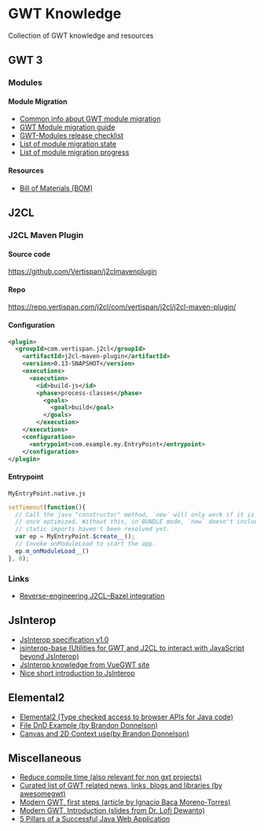 # GWT Knowledge
Collection of GWT knowledge and resources


## GWT 3

### Modules

#### Module Migration

* [Common info about GWT module migration](https://github.com/Vertispan/some-gwt-module)
* [GWT Module migration guide](https://github.com/FrankHossfeld/gwt-modules-migration)
* [GWT-Modules release checklist](https://docs.google.com/document/d/1fTRTSMA_Nsmiam9YUSrVlQQL02C6YGjWw5QRn6NpdCQ/)
* [List of module migration state](https://docs.google.com/spreadsheets/d/1b1D9fEqRh5lZ8cqMJtYoc_25rfTRvsuJkTtS2vjgi3o/)
* [List of module migration progress](https://docs.google.com/spreadsheets/d/15WXfiklnTeqjRLI8gKj5iyGk7iDhnuQHGcpYJgpNlmQ/)

#### Resources

* [Bill of Materials (BOM)](https://github.com/FrankHossfeld/gwt-modules)

## J2CL

### J2CL Maven Plugin

#### Source code
https://github.com/Vertispan/j2clmavenplugin

#### Repo
https://repo.vertispan.com/j2cl/com/vertispan/j2cl/j2cl-maven-plugin/

#### Configuration
```xml
<plugin>
  <groupId>com.vertispan.j2cl</groupId>
    <artifactId>j2cl-maven-plugin</artifactId>
    <version>0.13-SNAPSHOT</version>
    <executions>
      <execution>
        <id>build-js</id>
        <phase>process-classes</phase>
          <goals>
            <goal>build</goal>
          </goals>
        </execution>
    </executions>
    <configuration>
      <entrypoint>com.example.my.EntryPoint</entrypoint>
    </configuration>
</plugin>
```

#### Entrypoint

```MyEntryPoint.native.js```
```javascript
setTimeout(function(){
  // Call the java "constructor" method, `new` will only work if it is a @JsType, or maybe
  // once optimized. Without this, in BUNDLE mode, `new` doesn't include the clinit, so
  // static imports haven't been resolved yet.
  var ep = MyEntryPoint.$create__();
  // Invoke onModuleLoad to start the app.
  ep.m_onModuleLoad__()
}, 0);
```

### Links

* [Reverse-engineering J2CL–Bazel integration](https://blog.ltgt.net/reverse-engineering-j2cl-bazel-integration/)

## JsInterop

* [JsInterop specification v1.0](https://docs.google.com/document/d/10fmlEYIHcyead_4R1S5wKGs1t2I7Fnp_PaNaa7XTEk0/edit#heading=h.o7amqk9edhb9)
* [jsinterop-base (Utilities for GWT and J2CL to interact with JavaScript beyond JsInterop)](https://github.com/google/jsinterop-base)
* [JsInterop knowledge from VueGWT site](https://vuegwt.github.io/vue-gwt/guide/gwt-integration/js-interop.html)
* [Nice short introduction to JsInterop](http://www.luigibifulco.it/blog/en/blog/gwt-2-8-0-jsinterop)

## Elemental2

* [Elemental2 (Type checked access to browser APIs for Java code)](https://github.com/google/elemental2)
* [File DnD Example (by Brandon Donnelson)](https://gist.github.com/branflake2267/8f99301a21944f54ca76b556e4a32a9d)
* [Canvas and 2D Context use(by Brandon Donnelson)](https://gist.github.com/branflake2267/8e4b9d4f2dc594fe21a125155516ec97)

## Miscellaneous
* [Reduce compile time (also relevant for non gxt projects)](https://www.sencha.com/blog/how-to-reduce-compilation-time-for-your-gxt-projects/)
* [Curated list of GWT related news, links, blogs and libraries (by awesomegwt)](https://gwt.zeef.com/awesomegwt)
* [Modern GWT, first steps (article by Ignacio Baca Moreno-Torres)](https://dev.to/ibaca/modern-gwt-first-steps-509k)
* [Modern GWT, Introduction (slides from Dr. Lofi Dewanto)](https://docs.google.com/presentation/d/1cr-rYGz58ngC6sgOy8c7oErhaj0VdLUHk9Y5mcvgrP0/edit#slide=id.p)
* [5 Pillars of a Successful Java Web Application](https://medium.com/kie-foundation/5-pillars-of-a-successful-java-web-application-57f7632d1562)
